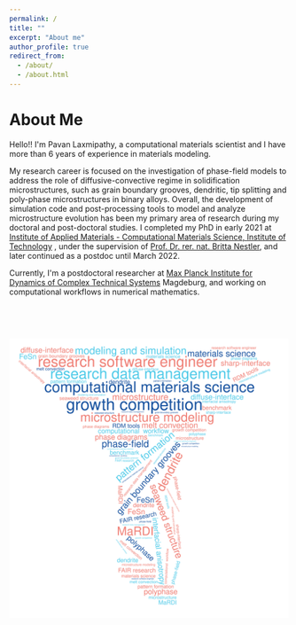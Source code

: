 ```yaml
---
permalink: /
title: ""
excerpt: "About me"
author_profile: true
redirect_from: 
  - /about/
  - /about.html
---
```

About Me 
==========

Hello!! I'm Pavan Laxmipathy, a computational materials scientist and I have more than 6 years of experience in materials modeling. 

My research career is focused on the investigation of phase-field models to address the role of diffusive-convective regime in solidification microstructures, such as grain boundary grooves, dendritic, tip splitting and poly-phase microstructures in binary alloys. Overall, the development of simulation code and post-processing tools to model and analyze microstructure evolution has been my primary area of research during my doctoral and post-doctoral studies. I completed my PhD in early 2021 at [Institute of Applied Materials - Computational Materials Science, Institute of Technology](https://www.iam.kit.edu/mms/) , under the supervision of [Prof. Dr. rer. nat. Britta Nestler](https://www.iam.kit.edu/mms/Mitarbeiter_nestler.php), and later continued as a postdoc until March 2022. 

Currently, I'm a postdoctoral researcher at [Max Planck Institute for Dynamics of Complex Technical Systems](https://www.mpi-magdeburg.mpg.de/) Magdeburg, and working on computational workflows in numerical mathematics.

&nbsp;

&nbsp;

<img src="/images/wordcloud3.png" style="border-style: none"/>
